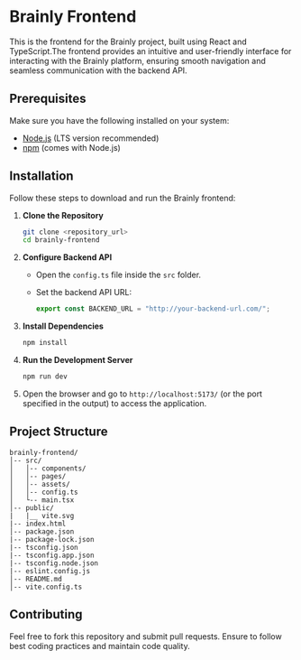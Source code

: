 # Brainly Frontend

This is the frontend for the Brainly project, built using React and TypeScript.The frontend provides an intuitive and user-friendly interface for interacting with the Brainly platform, ensuring smooth navigation and seamless communication with the backend API.

## Prerequisites
Make sure you have the following installed on your system:
- [Node.js](https://nodejs.org/) (LTS version recommended)
- [npm](https://www.npmjs.com/) (comes with Node.js)

## Installation

Follow these steps to download and run the Brainly frontend:

1. **Clone the Repository**
   ```sh
   git clone <repository_url>
   cd brainly-frontend
   ```

2. **Configure Backend API**
   - Open the `config.ts` file inside the `src` folder.
   - Set the backend API URL:
   
     ```ts
     export const BACKEND_URL = "http://your-backend-url.com/";
     ```

3. **Install Dependencies**
   ```sh
   npm install
   ```

4. **Run the Development Server**
   ```sh
   npm run dev
   ```

5. Open the browser and go to `http://localhost:5173/` (or the port specified in the output) to access the application.

## Project Structure
```
brainly-frontend/
│-- src/
│   │-- components/
│   │-- pages/
│   │-- assets/
│   │-- config.ts
│   └-- main.tsx
│-- public/
|   |__ vite.svg
|-- index.html
│-- package.json
|-- package-lock.json
|-- tsconfig.json
|-- tsconfig.app.json
|-- tsconfig.node.json
|-- eslint.config.js
│-- README.md
│-- vite.config.ts
```

## Contributing
Feel free to fork this repository and submit pull requests. Ensure to follow best coding practices and maintain code quality.


